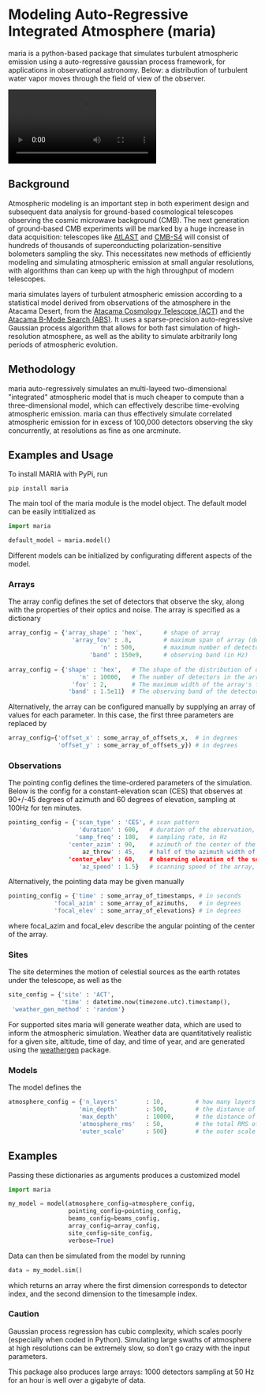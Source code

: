 # Modeling Auto-Regressive Integrated Atmosphere (maria)

maria is a python-based package that simulates turbulent atmospheric emission using a auto-regressive gaussian process framework, for applications in observational astronomy. Below: a distribution of turbulent water vapor moves through the field of view of the observer. 

![Watch the video](https://user-images.githubusercontent.com/41275226/117068746-acbf8980-acf9-11eb-8016-64fa01e12a77.mp4)

## Background

Atmospheric modeling is an important step in both experiment design and subsequent data analysis for ground-based cosmological telescopes observing the cosmic microwave background (CMB). The next generation of ground-based CMB experiments will be marked by a huge increase in data acquisition: telescopes like [AtLAST](https://www.atlast.uio.no) and [CMB-S4](https://cmb-s4.org) will consist of hundreds of thousands of superconducting polarization-sensitive bolometers sampling the sky. This necessitates new methods of efficiently modeling and simulating atmospheric emission at small angular resolutions, with algorithms than can keep up with the high throughput of modern telescopes.

maria simulates layers of turbulent atmospheric emission according to a statistical model derived from observations of the atmosphere in the Atacama Desert, from the [Atacama Cosmology Telescope (ACT)](https://lambda.gsfc.nasa.gov/product/act/) and the [Atacama B-Mode Search (ABS)](https://lambda.gsfc.nasa.gov/product/abs/). It uses a sparse-precision auto-regressive Gaussian process algorithm that allows for both fast simulation of high-resolution atmosphere, as well as the ability to simulate arbitrarily long periods of atmospheric evolution. 

## Methodology

maria auto-regressively simulates an multi-layeed two-dimensional "integrated" atmospheric model that is much cheaper to compute than a three-dimensional model, which can effectively describe time-evolving atmospheric emission. maria can thus effectively simulate correlated atmospheric emission for in excess of 100,000 detectors observing the sky concurrently, at resolutions as fine as one arcminute. 

## Examples and Usage 

To install MARIA with PyPi, run

```console
pip install maria
```
The main tool of the maria module is the model object. The default model can be easily intitialized as 

```python
import maria

default_model = maria.model()
```

Different models can be initialized by configurating different aspects of the model.

### Arrays

The array config defines the set of detectors that observe the sky, along with the properties of their optics and noise. The array is specified as a dictionary

```python
array_config = {'array_shape' : 'hex',      # shape of array
                  'array_fov' : .8,         # maximum span of array (deg)
                          'n' : 500,        # maximum number of detectors (deg)
                       'band' : 150e9,      # observing band (in Hz)
                       
array_config = {'shape' : 'hex',   # The shape of the distribution of detectors. Supported shapes are `hex', 'square', and 'flower'. 
                    'n' : 10000,   # The number of detectors in the array.  
                  'fov' : 2,       # The maximum width of the array's field-of-view on the sky, in degrees. 
                 'band' : 1.5e11}  # The observing band of the detector, in Hz. 

```
Alternatively, the array can be configured manually by supplying an array of values for each parameter. In this case, the first three parameters are replaced by

```python
array_config={'offset_x' : some_array_of_offsets_x,  # in degrees
              'offset_y' : some_array_of_offsets_y}) # in degrees
```

### Observations

The pointing config defines the time-ordered parameters of the simulation. Below is the config for a constant-elevation scan (CES) that observes at 90+/-45 degrees of azimuth and 60 degrees of elevation, sampling at 100Hz for ten minutes. 

```python
pointing_config = {'scan_type' : 'CES', # scan pattern
                    'duration' : 600,   # duration of the observation, in seconds 
                   'samp_freq' : 100,   # sampling rate, in Hz
                 'center_azim' : 90,    # azimuth of the center of the scan, in degrees
                     az_throw' : 45,    # half of the azimuth width of the scan, in degrees
                 'center_elev' : 60,    # observing elevation of the scan, in degrees
                    'az_speed' : 1.5}   # scanning speed of the array, in degrees per second
```
Alternatively, the pointing data may be given manually

```python
pointing_config = {'time' : some_array_of_timestamps, # in seconds
             'focal_azim' : some_array_of_azimuths,   # in degrees
             'focal_elev' : some_array_of_elevations} # in degrees
```
where focal_azim and focal_elev describe the angular pointing of the center of the array. 

### Sites

The site determines the motion of celestial sources as the earth rotates under the telescope, as well as the  

```python
site_config = {'site' : 'ACT',
               'time' : datetime.now(timezone.utc).timestamp(),
 'weather_gen_method' : 'random'} 
```

For supported sites maria will generate weather data, which are used to inform the atmospheric simulation. Weather data are quantitatively realistic for a given site, altitude, time of day, and time of year, and are generated using the [weathergen](https://github.com/tomachito/weathergen) package. 

### Models

The model defines the 

```python
atmosphere_config = {'n_layers'        : 10,         # how many layers to simulate, based on the integrated atmospheric model 
                    'min_depth'        : 500,        # the distance of the first layer from the telescope, in meters
                    'max_depth'        : 10000,      # the distance of the second layer, in meters
                    'atmosphere_rms'   : 50,         # the total RMS of atmospheric noise, in mK_CMB
                    'outer_scale'      : 500}        # the outer scale of spatial fluctuations in emission, in meters
```

## Examples

Passing these dictionaries as arguments produces a customized model

```python
import maria

my_model = model(atmosphere_config=atmosphere_config,
                 pointing_config=pointing_config,
                 beams_config=beams_config,
                 array_config=array_config,
                 site_config=site_config,
                 verbose=True)
```
Data can then be simulated from the model by running 

```python
data = my_model.sim()
```
which returns an array where the first dimension corresponds to detector index, and the second dimension to the timesample index. 

### Caution

Gaussian process regression has cubic complexity, which scales poorly (especially when coded in Python). Simulating large swaths of atmosphere at high resolutions can be extremely slow, so don't go crazy with the input parameters. 

This package also produces large arrays: 1000 detectors sampling at 50 Hz for an hour is well over a gigabyte of data.

